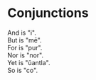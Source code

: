 # Conjunctions
And is "i".  
But is "mē".  
For is "pur".  
Nor is "nor".  
Yet is "ŭantla".  
So is "co".
